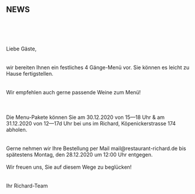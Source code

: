 ## NEWS
 
<br>
<br>
<br>
<br>
Liebe Gäste,<br>
<br>
 <br>
wir bereiten Ihnen ein festliches 4 Gänge-Menü vor.
Sie können es leicht zu Hause fertigstellen. <br>
<br>
 <br>
Wir empfehlen auch gerne passende Weine zum Menü! <br>
 <br>
  <br>
 <br>
 Die Menu-Pakete können Sie am 30.12.2020 von 15—18 Uhr & am 31.12.2020 von 12—17d Uhr bei uns im Richard, Köpenickerstrasse 174 abholen. <br>
 <br>
  <br>
Gerne nehmen wir  Ihre Bestellung per Mail mail@restaurant-richard.de bis spätestens Montag, den 28.12.2020 um 12:00 Uhr entgegen.
 <br>
  <br>
Wir freuen uns,  Sie auf diesem Wege zu beglücken! <br>
 <br>
  <br>
Ihr Richard-Team

<br>
<br>
<br>

